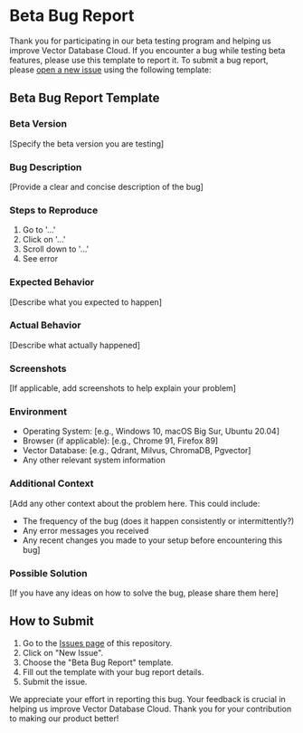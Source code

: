 # Beta Bug Report

Thank you for participating in our beta testing program and helping us improve Vector Database Cloud. If you encounter a bug while testing beta features, please use this template to report it. To submit a bug report, please [open a new issue](https://github.com/VectorDBCloud/Community/issues/new?template=beta_bug_report.md) using the following template:

## Beta Bug Report Template

### Beta Version
[Specify the beta version you are testing]

### Bug Description
[Provide a clear and concise description of the bug]

### Steps to Reproduce
1. Go to '...'
2. Click on '...'
3. Scroll down to '...'
4. See error

### Expected Behavior
[Describe what you expected to happen]

### Actual Behavior
[Describe what actually happened]

### Screenshots
[If applicable, add screenshots to help explain your problem]

### Environment
- Operating System: [e.g., Windows 10, macOS Big Sur, Ubuntu 20.04]
- Browser (if applicable): [e.g., Chrome 91, Firefox 89]
- Vector Database: [e.g., Qdrant, Milvus, ChromaDB, Pgvector]
- Any other relevant system information

### Additional Context
[Add any other context about the problem here. This could include:
- The frequency of the bug (does it happen consistently or intermittently?)
- Any error messages you received
- Any recent changes you made to your setup before encountering this bug]

### Possible Solution
[If you have any ideas on how to solve the bug, please share them here]

## How to Submit

1. Go to the [Issues page](https://github.com/VectorDBCloud/Community/issues) of this repository.
2. Click on "New Issue".
3. Choose the "Beta Bug Report" template.
4. Fill out the template with your bug report details.
5. Submit the issue.

We appreciate your effort in reporting this bug. Your feedback is crucial in helping us improve Vector Database Cloud. Thank you for your contribution to making our product better!
